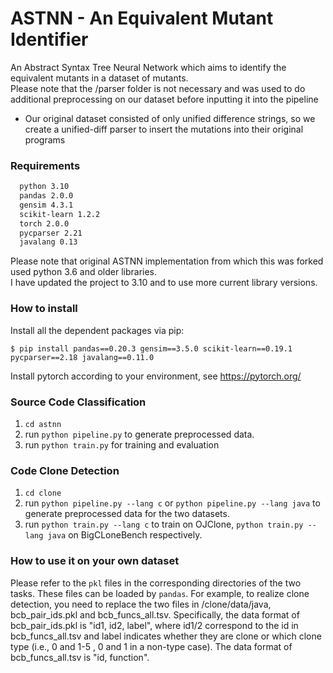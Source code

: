 # ASTNN - An Equivalent Mutant Identifier
An Abstract Syntax Tree Neural Network which aims to identify the equivalent mutants in a dataset of mutants.<br>
Please note that the /parser folder is not necessary and was used to do additional preprocessing on our dataset before inputting it into the pipeline
- Our original dataset consisted of only unified difference strings, so we create a unified-diff parser to insert the mutations into their original programs
	
### Requirements
```bash
  python 3.10
  pandas 2.0.0
  gensim 4.3.1
  scikit-learn 1.2.2
  torch 2.0.0
  pycparser 2.21
  javalang 0.13
```

Please note that original ASTNN implementation from which this was forked used python 3.6 and older libraries.<br>
I have updated the project to 3.10 and to use more current library versions.


### How to install
Install all the dependent packages via pip:

	$ pip install pandas==0.20.3 gensim==3.5.0 scikit-learn==0.19.1 pycparser==2.18 javalang==0.11.0
 
Install pytorch according to your environment, see https://pytorch.org/ 


### Source Code Classification
1. `cd astnn`
2. run `python pipeline.py` to generate preprocessed data.
3. run `python train.py` for training and evaluation

### Code Clone Detection

 1. `cd clone`
 2. run `python pipeline.py --lang c` or `python pipeline.py --lang java` to generate preprocessed data for the two datasets.
 2. run `python train.py --lang c` to train on OJClone, `python train.py --lang java` on BigCLoneBench respectively.

### How to use it on your own dataset

Please refer to the `pkl` files in the corresponding directories of the two tasks. These files can be loaded by `pandas`.
For example, to realize clone detection, you need to replace the two files in /clone/data/java, bcb_pair_ids.pkl and bcb_funcs_all.tsv.
Specifically, the data format of bcb_pair_ids.pkl  is "id1, id2, label", where id1/2 correspond to the id in  bcb_funcs_all.tsv and label indicates whether they are clone or which clone type (i.e., 0 and 1-5 , 0 and 1 in a non-type case).
The data format of bcb_funcs_all.tsv is "id, function".

